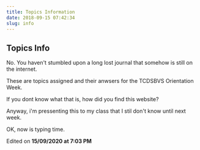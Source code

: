 ```yaml
---
title: Topics Information
date: 2018-09-15 07:42:34
slug: info
---
```


## Topics Info

No. You haven't stumbled upon a long lost journal that somehow is still on the internet.

These are topics assigned and their anwsers for the TCDSBVS Orientation Week.

If you dont know what that is, how did you find this website?

Anyway, i'm pressenting this to my class that I stil don't know until next week.

OK, now is typing time.

Edited on **15/09/2020 at 7:03 PM**

